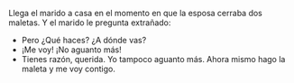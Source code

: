 Llega el marido a casa en el momento en que la esposa cerraba dos maletas. Y el marido le pregunta extrañado:
- Pero ¿Qué haces? ¿A dónde vas?
- ¡Me voy! ¡No aguanto más!
- Tienes razón, querida. Yo tampoco aguanto más. Ahora mismo hago la maleta y me voy contigo.
